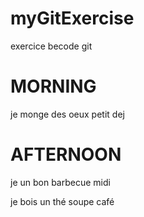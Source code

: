 # myGitExercise

exercice becode git

# MORNING

je monge des oeux
petit dej

# AFTERNOON

je un bon barbecue
midi

je bois un thé
soupe
café
